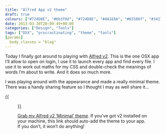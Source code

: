 ```yaml
---
title: "Alfred App v2 theme"
draft: true
colours: ["#724D8E", "#6b3f8d", "#724D8E", "#4A1E6A", "#65586f", "#34174a", "#7f6e8c"]
date: 2013-03-30T20:09:49+00:00
categories: ["Design", "Tools"]
tags: ["OSX", "procrastinating", "theme", "tools"]
[params]
  body_classes = "blog"
---
```


Today I finally got around to playing with [Alfred v2](http://www.alfredapp.com/). This is the one OSX app I’ll allow to open on login, I use it to launch every app and find every file. I use it to work out maths for my CSS and double-check the meanings of words I’m about to write. And it does so much more.

I was playing around with the appearance and made a really minimal theme. There was a handy sharing feature so I thought I may as well share it…

[{{<figure class="wp-caption aligncenter size-full wp-image-2677" alt="Minimal Alfred v2 theme" src="/images/2013/03/alfred-theme.png" width="730" height="540"  caption="Minimal Alfred v2 theme">}}](http://an.lklink.at/NwQZ)

[Grab my Alfred v2 ‘Minimal’ theme](http://an.lklink.at/NwQZ). If you’ve got v2 installed on your machine, this link should auto-add the theme to your app. If you don’t, it won’t do anything!

	